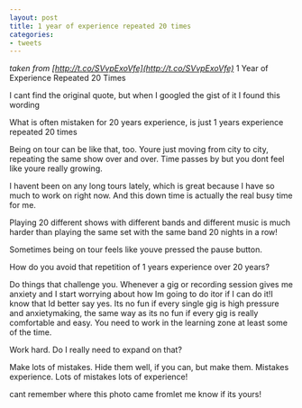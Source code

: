 ```yaml
---
layout: post
title: 1 year of experience repeated 20 times
categories:
- tweets
---
```

*taken from [http://t.co/SVvpExoVfe](http://t.co/SVvpExoVfe)*
1 Year of Experience Repeated 20 Times

I cant find the original quote, but when I googled the gist of it I found this wording

What is often mistaken for 20 years experience, is just 1 years experience repeated 20 times

Being on tour can be like that, too. Youre just moving from city to city, repeating the same show over and over. Time passes by but you dont feel like youre really growing.

I havent been on any long tours lately, which is great because I have so much to work on right now. And this down time is actually the real busy time for me.

Playing 20 different shows with different bands and different music is much harder than playing the same set with the same band 20 nights in a row!

Sometimes being on tour feels like youve pressed the pause button.

How do you avoid that repetition of 1 years experience over 20 years?

Do things that challenge you. Whenever a gig or recording session gives me anxiety and I start worrying about how Im going to do itor if I can do it!I know that Id better say yes. Its no fun if every single gig is high pressure and anxietymaking, the same way as its no fun if every gig is really comfortable and easy. You need to work in the learning zone at least some of the time.

Work hard. Do I really need to expand on that?

Make lots of mistakes. Hide them well, if you can, but make them. Mistakes  experience. Lots of mistakes  lots of experience!

cant remember where this photo came fromlet me know if its yours!


